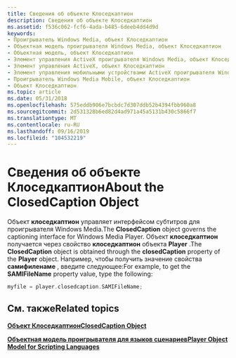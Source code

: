 ```yaml
---
title: Сведения об объекте Клоседкаптион
description: Сведения об объекте Клоседкаптион
ms.assetid: f536c062-fcf6-4ada-b485-6deeb4dd4d9d
keywords:
- Проигрыватель Windows Media, объект Клоседкаптион
- Объектная модель проигрывателя Windows Media, объект Клоседкаптион
- Объектная модель, объект Клоседкаптион
- Элемент управления ActiveX проигрывателя Windows Media, объект Клоседкаптион
- Элемент управления ActiveX, объект Клоседкаптион
- Элемент управления мобильными устройствами ActiveX проигрывателя Windows Media, объект Клоседкаптион
- Проигрыватель Windows Media Mobile, объект Клоседкаптион
- Объект Клоседкаптион
ms.topic: article
ms.date: 05/31/2018
ms.openlocfilehash: 575eddb906e7bcbdc7d307ddb52b4394fbb960a8
ms.sourcegitcommit: 2d531328b6ed82d4ad971a45a5131b430c5866f7
ms.translationtype: MT
ms.contentlocale: ru-RU
ms.lasthandoff: 09/16/2019
ms.locfileid: "104532219"
---
```

# <a name="about-the-closedcaption-object"></a><span data-ttu-id="def11-111">Сведения об объекте Клоседкаптион</span><span class="sxs-lookup"><span data-stu-id="def11-111">About the ClosedCaption Object</span></span>

<span data-ttu-id="def11-112">Объект **клоседкаптион** управляет интерфейсом субтитров для проигрывателя Windows Media.</span><span class="sxs-lookup"><span data-stu-id="def11-112">The **ClosedCaption** object governs the captioning interface for Windows Media Player.</span></span> <span data-ttu-id="def11-113">Объект **клоседкаптион** получается через свойство **клоседкаптион** объекта **Player** .</span><span class="sxs-lookup"><span data-stu-id="def11-113">The **ClosedCaption** object is obtained through the **closedCaption** property of the **Player** object.</span></span> <span data-ttu-id="def11-114">Например, чтобы получить значение свойства **самифиленаме** , введите следующее:</span><span class="sxs-lookup"><span data-stu-id="def11-114">For example, to get the **SAMIFileName** property value, type the following:</span></span>


```C++
myfile = player.closedcaption.SAMIFileName;

```



## <a name="related-topics"></a><span data-ttu-id="def11-115">См. также</span><span class="sxs-lookup"><span data-stu-id="def11-115">Related topics</span></span>

<dl> <dt>

[<span data-ttu-id="def11-116">**Объект Клоседкаптион**</span><span class="sxs-lookup"><span data-stu-id="def11-116">**ClosedCaption Object**</span></span>](closedcaption-object.md)
</dt> <dt>

[<span data-ttu-id="def11-117">**Объектная модель проигрывателя для языков сценариев**</span><span class="sxs-lookup"><span data-stu-id="def11-117">**Player Object Model for Scripting Languages**</span></span>](player-object-model-for-scripting-languages.md)
</dt> </dl>

 

 




